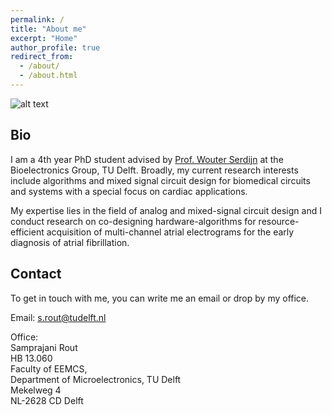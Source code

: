 ```yaml
---
permalink: /
title: "About me"
excerpt: "Home"
author_profile: true
redirect_from: 
  - /about/
  - /about.html
---
```


<!---![alt text](/images/blog_images/yoga_portfolio/IMG_1479.jpg)<br/> 
--> 
![alt text](/images/sampi_2020_nov.png)<br/> 
## Bio

I am a 4th year PhD student advised by [Prof. Wouter Serdijn](http://bioelectronics.tudelft.nl/~wout/) at the Bioelectronics Group, TU Delft. Broadly, my current research interests include algorithms and mixed signal circuit design for biomedical circuits and systems with a special focus on cardiac applications.

My expertise lies in the field of analog and mixed-signal circuit design and I conduct research on co-designing hardware-algorithms for resource-efficient acquisition of multi-channel atrial electrograms for the early diagnosis of atrial fibrillation. 



## Contact

To get in touch with me, you can write me an email or drop by my office.

Email: s.rout@tudelft.nl<br/>

Office:<br/>
Samprajani Rout<br/>
HB 13.060<br/>
Faculty of EEMCS,<br/>
Department of Microelectronics, TU Delft<br/>
Mekelweg 4<br/>
NL-2628 CD Delft
<!---
Others
======
xxx
-->
